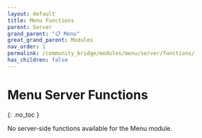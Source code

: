 ```yaml
---
layout: default
title: Menu Functions
parent: Server
grand_parent: "📋 Menu"
great_grand_parent: Modules
nav_order: 1
permalink: /community_bridge/modules/menu/server/functions/
has_children: false
---
```


# Menu Server Functions
{: .no_toc }

No server-side functions available for the Menu module.
